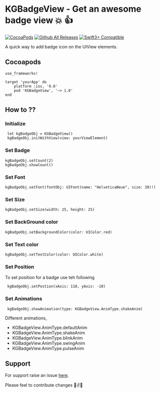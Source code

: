 # KGBadgeView - Get an awesome badge view :collision: :+1:

[![CocoaPods](https://img.shields.io/cocoapods/dt/KGBadgeView.svg)](https://cocoapods.org/pods/KGBadgeView)
[![Github All Releases](https://img.shields.io/github/downloads/atom/atom/total.svg)](https://github.com/Gypsyan/KGBadgeView)
[![Swift3+ Compatible](https://img.shields.io/badge/KGBadgeView-Swift3+-brightgreen.svg)](https://img.shields.io/badge/KGBadgeView-Swift3+-brightgreen.svg)


A quick way to add badge icon on the UIView elements.


## Cocoapods

```
use_frameworks!

target 'yourApp' do
    platform :ios, '9.0'
	pod 'KGBadgeView', '~> 1.0'
end
```

## How to ??

### Initialize 

  ```
   let kgBadgeObj = KGBadgeView()
   kgBadgeObj.initWithView(view: yourViewElement)
  ```

### Set Badge

```
kgBadgeObj.setCount(2)
kgBadgeObj.showCount()
```

### Set Font

```
kgBadgeObj.setFont(fontObj: UIFont(name: "HelveticaNeue", size: 20)!)
```

### Set Size

```
kgBadgeObj.setSize(width: 25, height: 25)
```

### Set BackGround color

```
kgBadgeObj.setBackgroundColor(color: UIColor.red)
```

### Set Text color

```
kgBadgeObj.setTextColor(color: UIColor.white)
```

### Set Position 

To set position for a badge use teh following 

```
 kgBadgeObj.setPostion(xAxis: 110, yAxis: -10)
```


### Set Animations

```
 kgBadgeObj.showAnimation(type: KGBadgeView.AnimType.shakeAnim)
```
Different animations,

* KGBadgeView.AnimType.defaultAnim
* KGBadgeView.AnimType.shakeAnim
* KGBadgeView.AnimType.blinkAnim
* KGBadgeView.AnimType.swingAnim
* KGBadgeView.AnimType.pulseAnim


## Support 

 For support raise an issue [here](https://github.com/Gypsyan/KGBadgeView/issues).


Please feel to contribute changes 💪✌️💯